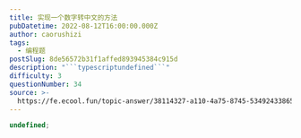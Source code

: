 ```yaml
---
title: 实现一个数字转中文的方法
pubDatetime: 2022-08-12T16:00:00.000Z
author: caorushizi
tags:
  - 编程题
postSlug: 8de56572b31f1affed893945384c915d
description: "```typescriptundefined```"
difficulty: 3
questionNumber: 34
source: >-
  https://fe.ecool.fun/topic-answer/38114327-a110-4a75-8745-534924338657?orderBy=updateTime&order=desc&tagId=26
---
```


```typescript
undefined;
```
